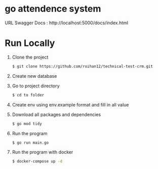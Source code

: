 # go attendence system
URL Swagger Docs : http://localhost:5000/docs/index.html

# Run Locally

1. Clone the project

   ```bash
   $ git clone https://github.com/roihan12/technical-test-crm.git
   ```

2. Create new database

3. Go to project directory

   ```bash
   $ cd to folder
   ```

4. Create env using env.example format and fill in all value
5. Download all packages and dependencies
   ```bash
   $ go mod tidy
   ```
6. Run the program
   ```bash
   $ go run main.go
   ```
7. Run the program with docker

    ```bash
    $ docker-compose up -d
    ```

